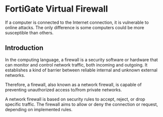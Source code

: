 # FortiGate Virtual Firewall

If a computer is connected to the Internet connection, it is vulnerable to online attacks. The only difference is some computers could be more susceptible than others.

## Introduction

In the computing language, a firewall is a security software or hardware that can monitor and control network traffic, both incoming and outgoing. It establishes a kind of barrier between reliable internal and unknown external networks.

Therefore, a firewall, also known as a network firewall, is capable of preventing unauthorized access to/from private networks.

A network firewall is based on security rules to accept, reject, or drop specific traffic. The firewall aims to allow or deny the connection or request, depending on implemented rules.
